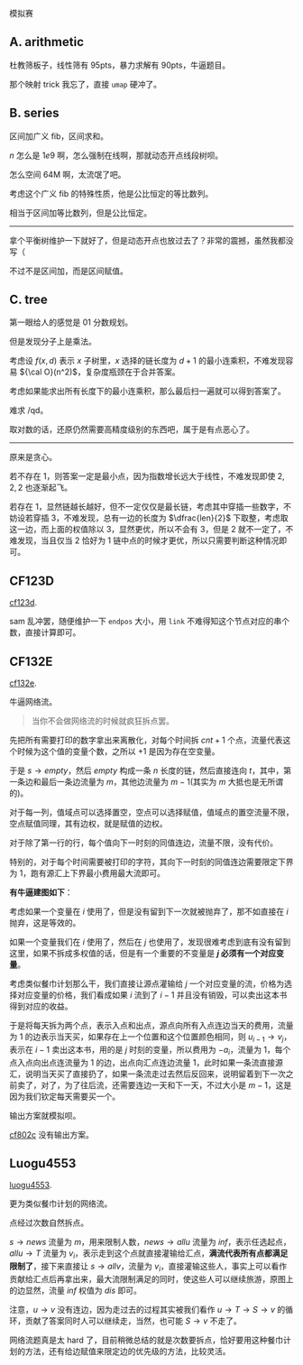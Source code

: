 模拟赛

## A. arithmetic

杜教筛板子，线性筛有 95pts，暴力求解有 90pts，牛逼题目。

那个映射 trick 我忘了，直接 `umap` 硬冲了。

## B. series

区间加广义 fib，区间求和。

$n$ 怎么是 $1e9$ 啊，怎么强制在线啊，那就动态开点线段树呗。

怎么空间 64M 啊，太流氓了吧。

考虑这个广义 fib 的特殊性质，他是公比恒定的等比数列。

相当于区间加等比数列，但是公比恒定。

---

拿个平衡树维护一下就好了，但是动态开点也放过去了？非常的震撼，虽然我都没写（

不过不是区间加，而是区间赋值。

## C. tree

第一眼给人的感觉是 01 分数规划。

但是发现分子上是乘法。

考虑设 $f(x, d)$ 表示 $x$ 子树里，$x$ 选择的链长度为 $d + 1$ 的最小连乘积，不难发现容易 ${\cal O}(n^2)$，复杂度瓶颈在于合并答案。

考虑如果能求出所有长度下的最小连乘积，那么最后扫一遍就可以得到答案了。

难求 /qd。

取对数的话，还原仍然需要高精度级别的东西吧，属于是有点恶心了。

---

原来是贪心。

若不存在 $1$，则答案一定是最小点，因为指数增长远大于线性，不难发现即使 $2, 2, 2$ 也逐渐起飞。

若存在 $1$，显然链越长越好，但不一定仅仅是最长链，考虑其中穿插一些数字，不妨设若穿插 $3$，不难发现，总有一边的长度为 $\dfrac{len}{2}$ 下取整，考虑取这一边，而上面的权值除以 $3$，显然更优，所以不会有 $3$，但是 $2$ 就不一定了，不难发现，当且仅当 $2$ 恰好为 $1$ 链中点的时候才更优，所以只需要判断这种情况即可。

## CF123D

[cf123d](https://www.luogu.com.cn/problem/CF123D). 

sam 乱冲罢，随便维护一下 `endpos` 大小，用 `link` 不难得知这个节点对应的串个数，直接计算即可。

## CF132E

[cf132e](https://www.luogu.com.cn/problem/CF132E). 

牛逼网络流。

> 当你不会做网络流的时候就疯狂拆点罢。

先把所有需要打印的数字拿出来离散化，对每个时间拆 $cnt + 1$ 个点，流量代表这个时候为这个值的变量个数，之所以 $+1$ 是因为存在空变量。

于是 $s \to empty$，然后 $empty$ 构成一条 $n$ 长度的链，然后直接连向 $t$，其中，第一条边和最后一条边流量为 $m$，其他边流量为 $m - 1$(其实为 $m$ 大抵也是无所谓的)。

对于每一列，值域点可以选择置空，空点可以选择赋值，值域点的置空流量不限，空点赋值同理，其有边权，就是赋值的边权。

对于除了第一行的行，每个值向下一时刻的同值连边，流量不限，没有代价。

特别的，对于每个时间需要被打印的字符，其向下一时刻的同值连边需要限定下界为 $1$，跑有源汇上下界最小费用最大流即可。

**有牛逼建图如下**：

考虑如果一个变量在 $i$ 使用了，但是没有留到下一次就被抛弃了，那不如直接在 $i$ 抛弃，这是等效的。

如果一个变量我们在 $i$ 使用了，然后在 $j$ 也使用了，发现很难考虑到底有没有留到这里，如果不拆成多权值的话，但是有一个重要的不变量是 **$j$ 必须有一个对应变量**。

考虑类似餐巾计划那么干，我们直接让源点灌输给 $j$ 一个对应变量的流，价格为选择对应变量的价格，我们看成如果 $i$ 流到了 $i - 1$ 并且没有销毁，可以卖出这本书得到对应的收益。

于是将每天拆为两个点，表示入点和出点，源点向所有入点连边当天的费用，流量为 $1$ 的边表示当天买，如果存在上一个位置和这个位置颜色相同，则 $u_{i - 1} \to v_{j}$，表示在 $i - 1$ 卖出这本书，用的是 $j$ 时刻的变量，所以费用为 $-a_i$，流量为 $1$，每个点入点向出点连流量为 $1$ 的边，出点向汇点连边流量 $1$，此时如果一条流直接源汇，说明当天买了直接扔了，如果一条流走过去然后反回来，说明留着到下一次之前卖了，对了，为了往后流，还需要连边一天和下一天，不过大小是 $m - 1$，这是因为我们钦定每天需要买一个。

输出方案就模拟呗。

[cf802c](https://www.luogu.com.cn/problem/CF802C) 没有输出方案。

## Luogu4553

[luogu4553](https://www.luogu.com.cn/problem/P4553). 

更为类似餐巾计划的网络流。

点经过次数自然拆点。

$s \to news$ 流量为 $m$，用来限制人数，$news \to allu$ 流量为 $inf$，表示任选起点，$allu \to T$ 流量为 $v_i$，表示走到这个点就直接灌输给汇点，**满流代表所有点都满足限制了**，接下来直接让 $s \to allv$，流量为 $v_i$，直接灌输这些人，事实上可以看作贡献给汇点后再拿出来，最大流限制满足的同时，使这些人可以继续旅游，原图上的边显然，流量 $inf$ 权值为 $dis$ 即可。

注意，$u \to v$ 没有连边，因为走过去的过程其实被我们看作 $u \to T \to S \to v$ 的循环，贡献了答案同时人可以继续走，当然，也可能 $S \to v$ 不走了。

网络流题真是太 hard 了，目前稍微总结的就是次数要拆点，恰好要用这种餐巾计划的方法，还有给边赋值来限定边的优先级的方法，比较灵活。


